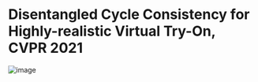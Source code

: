 # Disentangled Cycle Consistency for Highly-realistic Virtual Try-On, CVPR 2021
![image](https://github.com/ChongjianGE/DCTON/image/show.png?raw=true)
